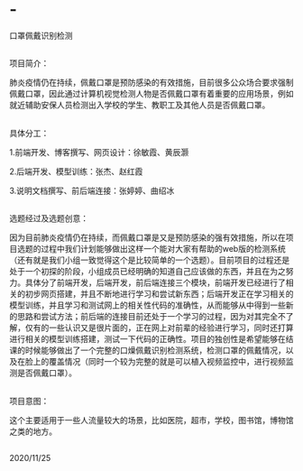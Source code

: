 # -
口罩佩戴识别检测
##
项目简介：

肺炎疫情仍在持续，佩戴口罩是预防感染的有效措施，目前很多公众场合要求强制佩戴口罩，因此通过计算机视觉检测人物是否佩戴口罩有着重要的应用场景，例如就近辅助安保人员检测出入学校的学生、教职工及其他人员是否佩戴口罩。
##
具体分工：

1.前端开发、博客撰写、网页设计：徐敏霞、黄辰灏

2.后端开发、模型训练：张杰、赵红霞

3.说明文档撰写、前后端连接：张婷婷、曲绍冰
##
选题经过及选题创意：

因为目前肺炎疫情仍在持续，而佩戴口罩是又是预防感染的强有效措施，所以在项目选题的过程中我们计划能够做出这样一个能对大家有帮助的web版的检测系统（还有就是我们小组一致觉得这个是比较简单的一个选题）。目前项目的过程还是处于一个初探的阶段，小组成员已经明确的知道自己应该做的东西，并且在为之努力。具体分了前端开发，后端开发，前后端连接三个模块，前端开发已经进行了相关的初步网页搭建，并且不断地进行学习和尝试新东西；后端开发正在学习相关的模型训练，并且学习和测试网上的相关性代码的准确性，从而能够从中得到一些新的思路和尝试方法；前后端的连接目前还处于一个学习的过程，因为对其完全不了解，仅有的一些认识又是很片面的，正在网上对前辈的经验进行学习，同时还打算进行相关的模型训练搭建，测试一下代码的正确性。项目的独创性是希望能够在结课的时候能够做出了一个完整的口燥佩戴识别检测系统，检测口罩的佩戴情况，以及在脸上的覆盖情况（同时一个较为完整的就是可以植入视频监控中，进行视频监测是否佩戴口罩）。
##
项目意图：

这个主要适用于一些人流量较大的场景，比如医院，超市，学校，图书馆，博物馆之类的地方。
##
2020/11/25
